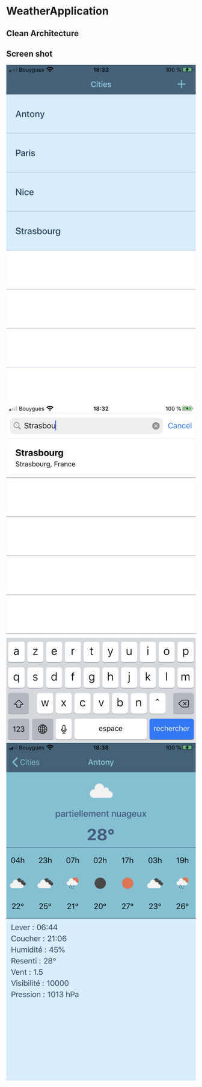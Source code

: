 # WeatherApplication

## Clean Architecture

## Screen shot
![img1](./images/img3.PNG)
![img2](./images/img2.PNG)
![img3](./images/img1.PNG)

